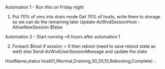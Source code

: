 
Automation 1 - Run this on Friday night
1) Put 70% of vms into drain mode
   Get 70% of hosts, write them to storage so we can do the remaining later
   Update-AzWvdSessionHost -AllowNewSession $false

Automation 2 - Start running ~6 hours after automation 1

2) Foreach $host
        if session = 0 then reboot (need to save reboot state as well)
        else
        Send-AzWvdUserSessionMessage and update the state

HostName,status
host01,(Normal,Draining,30,20,10,Rebooting,Complete)
..
